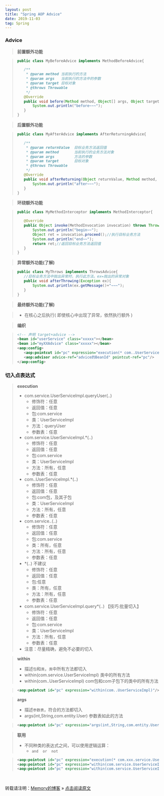 ```yaml
---
layout: post
title: "Spring AOP Advice"
date: 2019-11-03
tag: Spring
---
```

### Advice

> **前置额外功能**

> ```java
> public class MyBeforeAdvice implements MethodBeforeAdvice{
>
>    /**
>     * @param method 当前执行的方法
>     * @param args   当前执行的方法中的参数
>     * @param target 目标对象
>     * @throws Throwable
>     */
>    @Override
>    public void before(Method method, Object[] args, Object target) throws Throwable {
>        System.out.println("before~~~");
>    }
>}
>```

> **后置额外功能**

>```java
> public class MyAfterAdvice implements AfterReturningAdvice{
>
>    /**
>     * @param returnValue  目标业务方法返回值
>     * @param method       当前执行的业务方法对象
>     * @param args         方法的参数
>     * @param target       目标对象
>     * @throws Throwable
>     */
>    @Override
>    public void afterReturning(Object returnValue, Method method, Object[] args, Object target) throws Throwable {
>        System.out.println("after~~~");
>    }
>}
>```

> **环绕额外功能**

> ```java
> public class MyMethodInterceptor implements MethodInterceptor{
>
>    @Override
>    public Object invoke(MethodInvocation invocation) throws Throwable {
>        System.out.println("begin~~");
>        Object ret = invocation.proceed();//执行目标业务方法
>        System.out.println("end~~");
>        return ret;//返回目标业务方法返回值
>    }
>}
>```

> **异常额外功能(了解)**

>```java
> public class MyThrows implements ThrowsAdvice{
>    //目标业务方法中抛出异常时，执行此方法。ex=抛出的异常对象
>    public void afterThrowing(Exception ex){
>        System.out.println(ex.getMessage()+"~~~");
>    }
>}
>```

> **最终额外功能(了解)**

> * 在核心之后执行( 即使核心中出现了异常，依然执行额外 )

> **编织**

>```xml
> <!-- 声明 target+advice -->
><bean id="userService" class="xxxxx"></bean>
><bean id="myXXAdvice" class="xxxxx"></bean>
><aop:config>
>    <aop:pointcut id="pc" expression="execution(* com..UserService*.*(..))"/>
>    <aop:advisor advice-ref="advice的BeanId" pointcut-ref="pc"/>
></aop:config>
>```

### 切入点表达式

> **execution**
> * com.service.UserServiceImpl.queryUser(..)
>   - 修饰符：任意
>   - 返回值：任意
>   - 包:com.service
>   - 类：UserServiceImpl
>   - 方法：queryUser
>   - 参数表：任意
> * com.service.UserServiceImpl.*(..)
>   - 修饰符：任意
>   - 返回值：任意
>   - 包:com.service
>   - 类：UserServiceImpl
>   - 方法：所有，任意
>   - 参数表：任意
> * com..UserServiceImpl.*(..)
>   - 修饰符：任意
>   - 返回值：任意
>   - 包:com包，及其子包
>   - 类：UserServiceImpl
>   - 方法：所有，任意
>   - 参数表：任意
> * com.service.*.*(..)
>   - 修饰符：任意
>   - 返回值：任意
>   - 包:com.service
>   - 类：所有，任意
>   - 方法：所有，任意
>   - 参数表：任意
> * *(..)    不建议
>   - 修饰符：任意
>   - 返回值：任意
>   - 包:任意
>   - 类：所有，任意
>   - 方法：所有，任意
>   - 参数表：任意
> * com.service.UserServiceImpl.query*(..)  【技巧:批量切入】
>   - 修饰符：任意
>   - 返回值：任意
>   - 包:com.service
>   - 类：UserServiceImpl
>   - 方法：所有，任意
>   - 参数表：任意
> * 注意：尽量精确，避免不必要的切入

> **within**
> * 描述`包`和`类`，`类`中所有方法都切入
> * within(com.service.UserServiceImpl) 类中的所有方法
> * within(com..UserServiceImpl) com包和com子包下的类中的所有方法

> ```xml
> <aop:pointcut id="pc" expression="within(com..UserServiceImpl)"/>
> ```

> **args**
> * 描述`参数表`，符合的方法都切入
> * args(int,String,com.entity.User) 参数表如此的方法


>```xml
> <aop:pointcut id="pc" expression="args(int,String,com.entity.User)"/>
> ```

> **联用**
> * 不同种类的表达式之间，可以使用逻辑运算：
>   - `and  or  not`

>```xml
> <aop:pointcut id="pc" expression="execution(* com.xxx.service.UserServiceImpl.*(..)) and args(com.User)"/>
> <aop:pointcut id="pc" expression="within(com.service.UserServiceImpl) or args(com.User)"/>
> <aop:pointcut id="pc" expression="within(com.service.UserServiceImpl) and not args(com.User)"/>
>```

<br>
    
转载请注明：[Memory的博客](https://www.shendonghai.com) » [点击阅读原文]() 